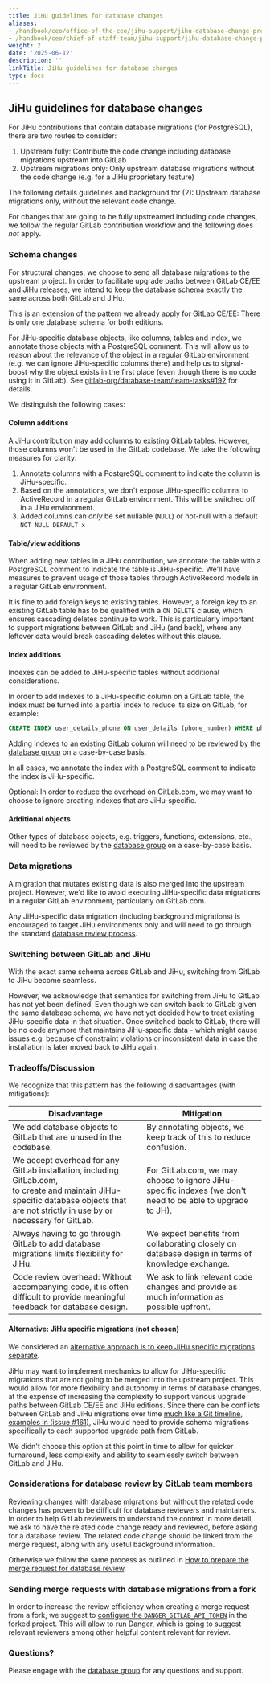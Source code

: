 ```yaml
---
title: JiHu guidelines for database changes
aliases:
- /handbook/ceo/office-of-the-ceo/jihu-support/jihu-database-change-process/
- /handbook/ceo/chief-of-staff-team/jihu-support/jihu-database-change-process/
weight: 2
date: '2025-06-12'
description: ''
linkTitle: JiHu guidelines for database changes
type: docs
---
```


## JiHu guidelines for database changes

For JiHu contributions that contain database migrations (for PostgreSQL), there are two routes to consider:

1. Upstream fully: Contribute the code change including database migrations upstream into GitLab
1. Upstream migrations only: Only upstream database migrations without the code change (e.g. for a JiHu proprietary feature)

The following details guidelines and background for (2): Upstream database migrations only, without the relevant code change.

For changes that are going to be fully upstreamed including code changes, we follow the regular GitLab contribution workflow and the following does *not* apply.

### Schema changes

For structural changes, we choose to send all database migrations to the upstream project. In order to facilitate upgrade paths between
GitLab CE/EE and JiHu releases, we intend to keep the database schema exactly the same across both GitLab and JiHu.

This is an extension of the pattern we already apply for GitLab CE/EE: There is only one database schema for both editions.

For JiHu-specific database objects, like columns, tables and index, we annotate those objects with a PostgreSQL comment. This will allow us to reason about the relevance
of the object in a regular GitLab environment (e.g. we can ignore JiHu-specific columns there) and help us to signal-boost why the object exists in the first place (even though there is no code using it in GitLab).
See [gitlab-org/database-team/team-tasks#192](https://gitlab.com/gitlab-org/database-team/team-tasks/-/issues/192) for details.

We distinguish the following cases:

#### Column additions

A JiHu contribution may add columns to existing GitLab tables. However, those columns won't be used in the GitLab codebase. We
take the following measures for clarity:

1. Annotate columns with a PostgreSQL comment to indicate the column is JiHu-specific.
1. Based on the annotations, we don't expose JiHu-specific columns to ActiveRecord in a regular GitLab environment. This will be switched off in a JiHu environment.
1. Added columns can *only* be set nullable (`NULL`) or not-null with a default `NOT NULL DEFAULT x`

#### Table/view additions

When adding new tables in a JiHu contribution, we annotate the table with a PostgreSQL comment to indicate the table is JiHu-specific. We'll have measures to prevent
usage of those tables through ActiveRecord models in a regular GitLab environment.

It is fine to add foreign keys to existing tables. However, a foreign key to an existing GitLab table has to be qualified with
a `ON DELETE` clause, which ensures cascading deletes continue to work. This is particularly important to support migrations between GitLab
and JiHu (and back), where any leftover data would break cascading deletes without this clause.

#### Index additions

Indexes can be added to JiHu-specific tables without additional considerations.

In order to add indexes to a JiHu-specific column on a GitLab table, the index must be turned into
a partial index to reduce its size on GitLab, for example:

```sql
CREATE INDEX user_details_phone ON user_details (phone_number) WHERE phone_number IS NOT NULL
```

Adding indexes to an existing GitLab column will need to be reviewed by the [database group](/handbook/engineering/infrastructure/core-platform/data_stores/database/) on a case-by-case basis.

In all cases, we annotate the index with a PostgreSQL comment to indicate the index is JiHu-specific.

Optional: In order to reduce the overhead on GitLab.com, we may want to choose to ignore creating indexes that are JiHu-specific.

#### Additional objects

Other types of database objects, e.g. triggers, functions, extensions, etc., will need to be reviewed by the [database group](/handbook/engineering/infrastructure/core-platform/data_stores/database/) on a case-by-case basis.

### Data migrations

A migration that mutates existing data is also merged into the upstream project. However, we'd like to avoid executing JiHu-specific data migrations in a regular GitLab environment, particularly on GitLab.com.

Any JiHu-specific data migration (including background migrations) is encouraged to target JiHu environments only and will need to go through the standard [database review process](https://docs.gitlab.com/ee/development/database_review.html).

### Switching between GitLab and JiHu

With the exact same schema across GitLab and JiHu, switching from GitLab to JiHu become seamless.

However, we acknowledge that semantics for switching from JiHu to GitLab has not yet been defined. Even though we can switch back to GitLab given the same database schema, we have not yet decided how to treat existing JiHu-specific data in that situation. Once switched back to GitLab, there will be no code anymore that maintains JiHu-specific data - which might cause issues e.g. because of constraint violations or inconsistent data in case the installation is later moved back to JiHu again.

### Tradeoffs/Discussion

We recognize that this pattern has the following disadvantages (with mitigations):

| Disadvantage | Mitigation |
|---|---|
| We add database objects to GitLab that are unused in the codebase. | By annotating objects, we keep track of this to reduce confusion. |
| We accept overhead for any GitLab installation, including GitLab.com,<br />to create and maintain JiHu-specific database objects that are not strictly in use by or necessary for GitLab. | For GitLab.com, we may choose to ignore JiHu-specific indexes (we don't need to be able to upgrade to JH). |
| Always having to go through GitLab to add database migrations limits flexibility for JiHu. | We expect benefits from collaborating closely on database design in terms of knowledge exchange. |
| Code review overhead: Without accompanying code, it is often difficult to provide meaningful feedback for database design. | We ask to link relevant code changes and provide as much information as possible upfront. |

#### Alternative: JiHu specific migrations (not chosen)

We considered an [alternative approach is to keep JiHu specific migrations separate](https://gitlab.com/gitlab-com/www-gitlab-com/-/merge_requests/90336).

JiHu may want to implement mechanics to allow for JiHu-specific migrations that are not going to be merged into the upstream project. This would allow for more flexibility and autonomy in terms
of database changes, at the expense of increasing the complexity to support various upgrade paths between GitLab CE/EE and JiHu editions. Since there can be conflicts between GitLab and JiHu migrations
over time [much like a Git timeline, examples in (issue #161)](https://gitlab.com/gitlab-jh/gitlab/-/issues/161]), JiHu would need to provide schema migrations specifically to each supported upgrade path from GitLab.

We didn't choose this option at this point in time to allow for quicker turnaround, less complexity and ability to seamlessly switch between GitLab and JiHu.

### Considerations for database review by GitLab team members

Reviewing changes with database migrations but without the related code changes has proven to be difficult for database reviewers and maintainers.
In order to help GitLab reviewers to understand the context in more detail, we ask to have the related code change ready and reviewed, before asking for a database review.
The related code change should be linked from the merge request, along with any useful background information.

Otherwise we follow the same process as outlined in [How to prepare the merge request for database review](https://docs.gitlab.com/ee/development/database_review.html#how-to-prepare-the-merge-request-for-a-database-review).

### Sending merge requests with database migrations from a fork

In order to increase the review efficiency when creating a merge request from a fork, we suggest to [configure the `DANGER_GITLAB_API_TOKEN`](https://docs.gitlab.com/ee/development/dangerbot.html#limitations) in the forked project. This will allow to run Danger, which is going to suggest relevant reviewers among other helpful content relevant for review.

### Questions?

Please engage with the [database group](/handbook/engineering/infrastructure/core-platform/data_stores/database/) for any questions and support.
